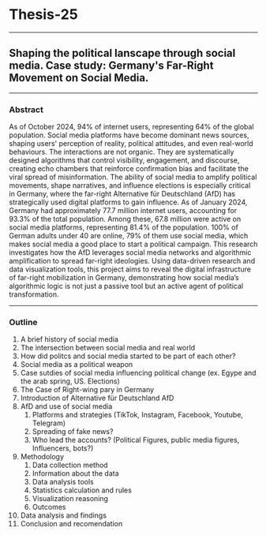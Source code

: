 # Thesis-25

---

## Shaping the political lanscape through social media. Case study: Germany's Far-Right Movement on Social Media. 

---

### Abstract
As of October 2024, 94% of internet users, representing 64% of the global population. Social media platforms have become dominant news sources, shaping users' perception of reality, political attitudes, and even real-world behaviours. The interactions are not organic. They are systematically designed algorithms that control visibility, engagement, and discourse, creating echo chambers that reinforce confirmation bias and facilitate the viral spread of misinformation. The ability of social media to amplify political movements, shape narratives, and influence elections is especially critical in Germany, where the far-right Alternative für Deutschland (AfD) has strategically used digital platforms to gain influence.  As of January 2024, Germany had approximately 77.7 million internet users, accounting for 93.3% of the total population. Among these, 67.8 million were active on social media platforms, representing 81.4% of the population. 100% of German adults under 40 are online, 79% of them use social media, which makes social media a good place to start a political campaign. This research investigates how the AfD leverages social media networks and algorithmic amplification to spread far-right ideologies.  Using data-driven research and data visualization tools, this project aims to reveal the digital infrastructure of far-right mobilization in Germany, demonstrating how social media’s algorithmic logic is not just a passive tool but an active agent of political transformation.

---

### Outline
1. A brief history of social media
2. The intersection between social media and real world
3. How did politcs and social media started to be part of each other?
4. Social media as a political weapon
5. Case sutdies of social media influencing political change (ex. Egype and the arab spring, US. Elections)
6. The Case of Right-wing pary in Germany
7. Introduction of Alternative für Deutschland AfD
8. AfD and use of social media
   1. Platforms and strategies (TikTok, Instagram, Facebook, Youtube, Telegram)
   2. Spreading of fake news?
   3. Who lead the accounts? (Political Figures, public media figures, Influencers, bots?)
9. Methodology
   1. Data collection method
   2. Information about the data
   3. Data analysis tools 
   4. Statistics calculation and rules
   5. Visualization reasoning
   6. Outcomes
10. Data analysis and findings
11. Conclusion and recomendation 
